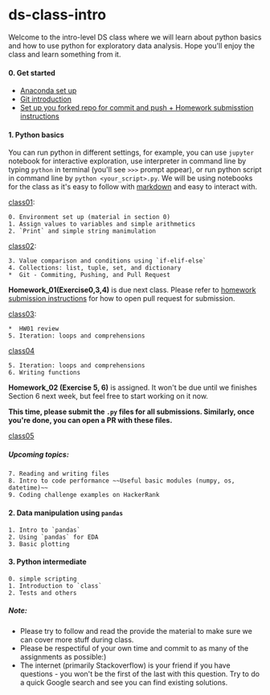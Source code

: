 # ds-class-intro

Welcome to the intro-level DS class where we will learn about python basics and how to use python for exploratory data analysis. Hope you'll enjoy the class and learn something from it.

#### 0. Get started
- [Anaconda set up](https://github.com/emma-oc/ds-class-intro/blob/master/class01/Anaconda_setup.md) 
- [Git introduction](https://github.com/emma-oc/ds-class-intro/blob/master/class01/git_setup.md)
- [Set up you forked repo for commit and push + Homework submisstion instructions](https://github.com/emma-oc/ds-class-intro/blob/master/Git-setup-and-hw-instruction.md)

#### 1. Python basics
You can run python in different settings, for example, you can use `jupyter` notebook for interactive exploration, use interpreter in command line by typing `python` in terminal (you'll see `>>>` prompt appear), or run python script in command line by `python <your_script>.py`. We will be using notebooks for the class as it's easy to follow with [markdown](https://guides.github.com/features/mastering-markdown/) and easy to interact with.

[class01](https://github.com/emma-oc/ds-class-intro/tree/class01/class01):

	0. Environment set up (material in section 0)
	1. Assign values to variables and simple arithmetics
	2. `Print` and simple string manimulation
[class02](https://github.com/emma-oc/ds-class-intro/tree/class02/class02):

	3. Value comparison and conditions using `if-elif-else`
	4. Collections: list, tuple, set, and dictionary
	*  Git - Commiting, Pushing, and Pull Request

**Homework_01(Exercise0,3,4)** is due next class. Please refer to [homework submission instructions](https://github.com/emma-oc/ds-class-intro/blob/master/Git-setup-and-hw-instruction.md#instructions-for-homework-1-submission) for how to open pull request for submission.

[class03](https://github.com/emma-oc/ds-class-intro/blob/master/class02):

	*  HW01 review
	5. Iteration: loops and comprehensions


[class04](https://github.com/emma-oc/ds-class-intro/blob/master/class02)

	5. Iteration: loops and comprehensions
	6. Writing functions

**Homework_02 (Exercise 5, 6)** is assigned. It won't be due until we finishes Section 6 next week, but feel free to start working on it now.

**This time, please submit the `.py` files for all submissions. Similarly, once you're done, you can open a PR with these files.**

[class05]()


##### Upcoming topics:

	7. Reading and writing files
	8. Intro to code performance ~~Useful basic modules (numpy, os, datetime)~~
	9. Coding challenge examples on HackerRank

#### 2. Data manipulation using `pandas`

	1. Intro to `pandas` 
	2. Using `pandas` for EDA
	3. Basic plotting

#### 3. Python intermediate

	0. simple scripting
	1. Introduction to `class`
	2. Tests and others

##### Note:
* Please try to follow and read the provide the material to make sure we can cover more stuff during class.
* Please be respectiful of your own time and commit to as many of the assignments as possible:) 
* The internet (primarily Stackoverflow) is your friend if you have questions - you won't be the first of the last with this question. Try to do a quick Google search and see you can find existing solutions.

